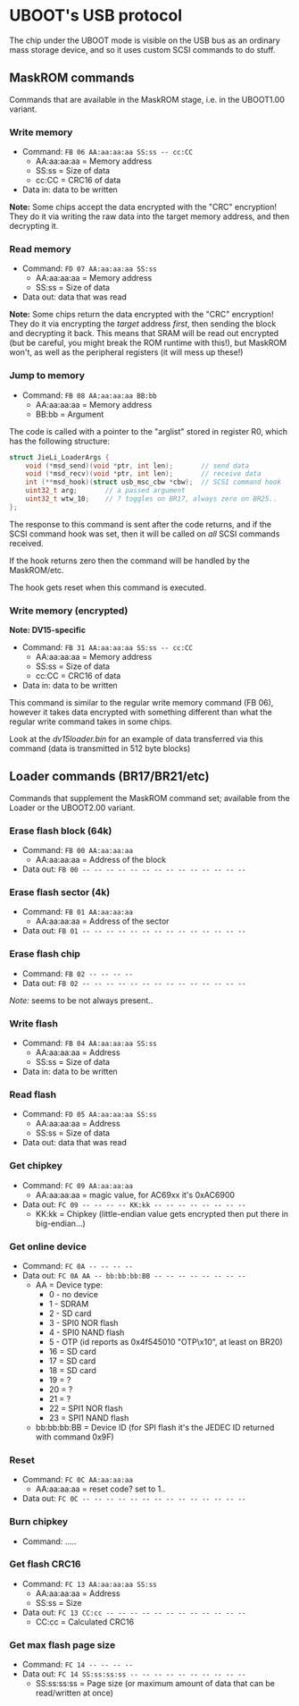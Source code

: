# UBOOT's USB protocol

The chip under the UBOOT mode is visible on the USB bus as an ordinary mass storage device,
and so it uses custom SCSI commands to do stuff.

## MaskROM commands

Commands that are available in the MaskROM stage, i.e. in the UBOOT1.00 variant.

### Write memory

- Command: `FB 06 AA:aa:aa:aa SS:ss -- cc:CC`
  * AA:aa:aa:aa = Memory address
  * SS:ss = Size of data
  * cc:CC = CRC16 of data
- Data in: data to be written

**Note:** Some chips accept the data encrypted with the "CRC" encryption!
They do it via writing the raw data into the target memory address, and then decrypting it.

### Read memory

- Command: `FD 07 AA:aa:aa:aa SS:ss`
  * AA:aa:aa:aa = Memory address
  * SS:ss = Size of data
- Data out: data that was read

**Note:** Some chips return the data encrypted with the "CRC" encryption!
They do it via encrypting the *target* address *first*, then sending the block and decrypting it back.
This means that SRAM will be read out encrypted (but be careful, you might break the ROM runtime with this!),
but MaskROM won't, as well as the peripheral registers (it will mess up these!)

### Jump to memory

- Command: `FB 08 AA:aa:aa:aa BB:bb`
  * AA:aa:aa:aa = Memory address
  * BB:bb = Argument

The code is called with a pointer to the "arglist" stored in register R0,
which has the following structure:
```c
struct JieLi_LoaderArgs {
	void (*msd_send)(void *ptr, int len);		// send data
	void (*msd_recv)(void *ptr, int len);		// receive data
	int (**msd_hook)(struct usb_msc_cbw *cbw);	// SCSI command hook
	uint32_t arg;		// a passed argument
	uint32_t wtw_10;	// ? toggles on BR17, always zero on BR25..
};
```

The response to this command is sent after the code returns, and if the SCSI command hook was set,
then it will be called on *all* SCSI commands received.

If the hook returns zero then the command will be handled by the MaskROM/etc.

The hook gets reset when this command is executed.

### Write memory (encrypted)

**Note: DV15-specific**

- Command: `FB 31 AA:aa:aa:aa SS:ss -- cc:CC`
  * AA:aa:aa:aa = Memory address
  * SS:ss = Size of data
  * cc:CC = CRC16 of data
- Data in: data to be written

This command is similar to the regular write memory command (FB 06),
however it takes data encrypted with something different than what the regular write command takes in some chips.

Look at the *dv15loader.bin* for an example of data transferred via this command (data is transmitted in 512 byte blocks)

## Loader commands (BR17/BR21/etc)

Commands that supplement the MaskROM command set; available from the Loader or the UBOOT2.00 variant.

### Erase flash block (64k)

- Command: `FB 00 AA:aa:aa:aa`
  * AA:aa:aa:aa = Address of the block
- Data out: `FB 00 -- -- -- -- -- -- -- -- -- -- -- -- -- --`

### Erase flash sector (4k)

- Command: `FB 01 AA:aa:aa:aa`
  * AA:aa:aa:aa = Address of the sector
- Data out: `FB 01 -- -- -- -- -- -- -- -- -- -- -- -- -- --`

### Erase flash chip

- Command: `FB 02 -- -- -- --`
- Data out: `FB 02 -- -- -- -- -- -- -- -- -- -- -- -- -- --`

*Note:* seems to be not always present..

### Write flash

- Command: `FB 04 AA:aa:aa:aa SS:ss`
  * AA:aa:aa:aa = Address
  * SS:ss = Size of data
- Data in: data to be written

### Read flash

- Command: `FD 05 AA:aa:aa:aa SS:ss`
  * AA:aa:aa:aa = Address
  * SS:ss = Size of data
- Data out: data that was read

### Get chipkey

- Command: `FC 09 AA:aa:aa:aa`
  * AA:aa:aa:aa = magic value, for AC69xx it's 0xAC6900
- Data out: `FC 09 -- -- -- -- KK:kk -- -- -- -- -- -- -- --`
  * KK:kk = Chipkey (little-endian value gets encrypted then put there in big-endian...)

### Get online device

- Command: `FC 0A -- -- -- --`
- Data out: `FC 0A AA -- bb:bb:bb:BB -- -- -- -- -- -- -- --`
  * AA = Device type:
    * 0 - no device
    * 1 - SDRAM
    * 2 - SD card
    * 3 - SPI0 NOR flash
    * 4 - SPI0 NAND flash
    * 5 - OTP (id reports as 0x4f545010 "OTP\x10", at least on BR20)
    * 16 = SD card
    * 17 = SD card
    * 18 = SD card
    * 19 = ?
    * 20 = ?
    * 21 = ?
    * 22 = SPI1 NOR flash
    * 23 = SPI1 NAND flash
  * bb:bb:bb:BB = Device ID (for SPI flash it's the JEDEC ID returned with command 0x9F)

### Reset

- Command: `FC 0C AA:aa:aa:aa`
  * AA:aa:aa:aa = reset code? set to 1..
- Data out: `FC 0C -- -- -- -- -- -- -- -- -- -- -- -- -- --`

### Burn chipkey

- Command: .....

### Get flash CRC16

- Command: `FC 13 AA:aa:aa:aa SS:ss`
  * AA:aa:aa:aa = Address
  * SS:ss = Size
- Data out: `FC 13 CC:cc -- -- -- -- -- -- -- -- -- -- -- --`
  * CC:cc = Calculated CRC16

### Get max flash page size

- Command: `FC 14 -- -- -- --`
- Data out: `FC 14 SS:ss:ss:ss -- -- -- -- -- -- -- -- -- --`
  * SS:ss:ss:ss = Page size (or maximum amount of data that can be read/written at once)
